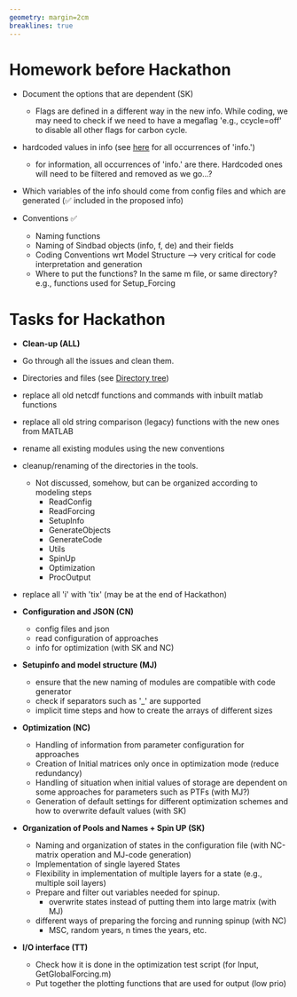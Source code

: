 ```yaml
---
geometry: margin=2cm
breaklines: true
---
```

# Homework before Hackathon
* Document the options that are dependent (SK)
  * Flags are defined in a different way in the new info. While coding, we may need to check if we need to have a megaflag 'e.g., ccycle=off' to disable all other flags for carbon cycle.
* hardcoded values in info (see [here](https://git.bgc-jena.mpg.de/sindbad/sindbad/wikis/infooccur) for all occurrences of 'info.')
  * for information, all occurrences of 'info.' are there. Hardcoded ones will need to be filtered and removed as we go...?
* Which variables of the info should come from config files and which are generated (:white_check_mark:  included in the proposed info)

* Conventions  :white_check_mark: 
  * Naming functions
  * Naming of Sindbad objects (info, f, de) and their fields
  * Coding Conventions wrt Model Structure --> very critical for code interpretation and generation
  * Where to put the functions? In the same m file, or same directory? e.g., functions used for Setup_Forcing

# Tasks for Hackathon
* __Clean-up (ALL)__
 * Go through all the issues and clean them.
 * Directories and files (see [Directory tree](https://git.bgc-jena.mpg.de/sindbad/sindbad/wikis/directorytree))
 * replace all old netcdf functions and commands with inbuilt matlab functions
 * replace all old string comparison (legacy) functions with the new ones from MATLAB
 * rename all existing modules using the new conventions
 * cleanup/renaming of the directories in the tools.
   * Not discussed, somehow, but can be organized according to modeling steps 
     * ReadConfig
     * ReadForcing
     * SetupInfo
     * GenerateObjects
     * GenerateCode
     * Utils
     * SpinUp
     * Optimization
     * ProcOutput
     
   
 * replace all 'i' with 'tix' (may be at the end of Hackathon)
 

* __Configuration and JSON (CN)__
  * config files and json
  * read configuration of approaches
  * info for optimization (with SK and NC)

* __Setupinfo and model structure (MJ)__

  * ensure that the new naming of modules are compatible with code generator
  * check if separators such as '_' are supported
  * implicit time steps and how to create the arrays of different sizes

* __Optimization (NC)__
  * Handling of information from parameter configuration for approaches
  * Creation of Initial matrices only once in optimization mode (reduce redundancy)
  * Handling of situation when initial values of storage are dependent on some approaches for parameters such as PTFs (with MJ?)
  * Generation of default settings for different optimization schemes and how to overwrite default values (with SK)

* __Organization of Pools and Names + Spin UP (SK)__
  * Naming and organization of states in the configuration file (with NC-matrix operation and MJ-code generation)
  * Implementation of single layered States
  * Flexibility in implementation of multiple layers for a state (e.g., multiple soil layers)
  * Prepare and filter out variables needed for spinup.
    * overwrite states instead of putting them into large matrix (with MJ)
  * different ways of preparing the forcing and running spinup (with NC)
    * MSC, random years, n times the years, etc.
* __I/O interface (TT)__
  * Check how it is done in the optimization test script (for Input, GetGlobalForcing.m)
  * Put together the plotting functions that are used for output (low prio)
 
